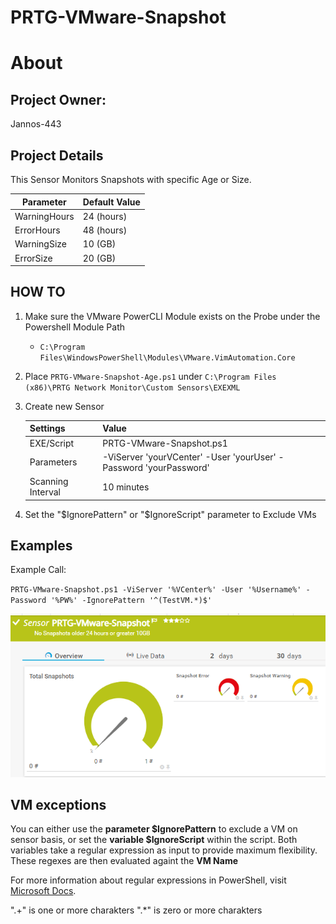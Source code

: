 # PRTG-VMware-Snapshot
# About

## Project Owner:

Jannos-443

## Project Details

This Sensor Monitors Snapshots with specific Age or Size.

| Parameter | Default Value |
| --- | --- |
| WarningHours | 24 (hours) |
| ErrorHours | 48 (hours) |
| WarningSize | 10 (GB) |
| ErrorSize | 20 (GB) |

## HOW TO

1. Make sure the VMware PowerCLI Module exists on the Probe under the Powershell Module Path
   - `C:\Program Files\WindowsPowerShell\Modules\VMware.VimAutomation.Core`


2. Place `PRTG-VMware-Snapshot-Age.ps1` under `C:\Program Files (x86)\PRTG Network Monitor\Custom Sensors\EXEXML`

3. Create new Sensor

   | Settings | Value |
   | --- | --- |
   | EXE/Script | PRTG-VMware-Snapshot.ps1 |
   | Parameters | -ViServer 'yourVCenter' -User 'yourUser' -Password 'yourPassword' |
   | Scanning Interval | 10 minutes |


4. Set the "$IgnorePattern" or "$IgnoreScript" parameter to Exclude VMs



## Examples
Example Call: 

`PRTG-VMware-Snapshot.ps1 -ViServer '%VCenter%' -User '%Username%' -Password '%PW%' -IgnorePattern '^(TestVM.*)$'`

![PRTG-VMware-Snapshot](media/test.png)


VM exceptions
------------------
You can either use the **parameter $IgnorePattern** to exclude a VM on sensor basis, or set the **variable $IgnoreScript** within the script. Both variables take a regular expression as input to provide maximum flexibility. These regexes are then evaluated againt the **VM Name**

For more information about regular expressions in PowerShell, visit [Microsoft Docs](https://docs.microsoft.com/en-us/powershell/module/microsoft.powershell.core/about/about_regular_expressions).

".+" is one or more charakters
".*" is zero or more charakters
